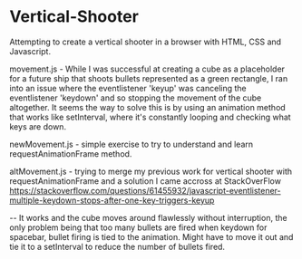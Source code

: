 # Vertical-Shooter


Attempting to create a vertical shooter in a browser with HTML, CSS and Javascript.

movement.js - While I was successful at creating a cube as a placeholder for a future ship that shoots bullets represented as a green rectangle, I ran into an issue where the eventlistener 'keyup' was canceling the eventlistener 'keydown' and so stopping the movement of the cube altogether.
  It seems the way to solve this is by using an animation method that works like setInterval, where it's constantly looping and checking what keys are down.

newMovement.js - simple exercise to try to understand and learn requestAnimationFrame method.

altMovement.js - trying to merge my previous work for vertical shooter with requestAnimationFrame and a solution I came accross at StackOverFlow https://stackoverflow.com/questions/61455932/javascript-eventlistener-multiple-keydown-stops-after-one-key-triggers-keyup

  -- It works and the cube moves around flawlessly without interruption, the only problem being that too many bullets are fired when keydown for spacebar, bullet firing is tied to the animation. Might have to move it out and tie it to a setInterval to reduce the number of bullets fired.